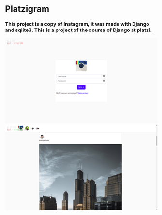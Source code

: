 # Platzigram

### This project is a copy of Instagram, it was made with Django and sqlite3. This is a project of the course of Django at platzi.
![](imagenes/imagenes1.png) 
![](imagenes/imagenes2.png) 
